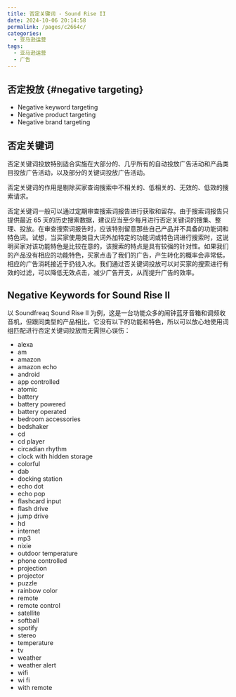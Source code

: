 ```yaml
---
title: 否定关键词 - Sound Rise II
date: 2024-10-06 20:14:58
permalink: /pages/c2664c/
categories: 
  - 亚马逊运营
tags: 
  - 亚马逊运营
  - 广告
---
```


## 否定投放 {#negative targeting}

- Negative keyword targeting
- Negative product targeting
- Negative brand targeting

## 否定关键词

否定关键词投放特别适合实施在大部分的、几乎所有的自动投放广告活动和产品类目投放广告活动，以及部分的关键词投放广告活动。

否定关键词的作用是剔除买家查询搜索中不相关的、低相关的、无效的、低效的搜索请求。

否定关键词一般可以通过定期审查搜索词报告进行获取和留存。由于搜索词报告只提供最近 65 天的历史搜索数据，建议应当至少每月进行否定关键词的搜集、整理、投放。在审查搜索词报告时，应该特别留意那些自己产品并不具备的功能词和特色词。试想，当买家使用类目大词外加特定的功能词或特色词进行搜索时，这说明买家对该功能特色是比较在意的，该搜索的特点是具有较强的针对性。如果我们的产品没有相应的功能特色，买家点击了我们的广告，产生转化的概率会非常低，相应的广告消耗接近于扔钱入水。我们通过否关键词投放可以对买家的搜索进行有效的过滤，可以降低无效点击，减少广告开支，从而提升广告的效率。

## Negative Keywords for Sound Rise II

以 Soundfreaq Sound Rise II 为例，这是一台功能众多的闹钟蓝牙音箱和调频收音机，但跟同类型的产品相比，它没有以下的功能和特色，所以可以放心地使用词组匹配进行否定关键词投放而无需担心误伤：

- alexa
- am
- amazon
- amazon echo
- android
- app controlled
- atomic
- battery
- battery powered
- battery operated
- bedroom accessories
- bedshaker
- cd
- cd player
- circadian rhythm
- clock with hidden storage
- colorful
- dab
- docking station
- echo dot
- echo pop
- flashcard input
- flash drive
- jump drive
- hd
- internet
- mp3
- nixie
- outdoor temperature
- phone controlled
- projection
- projector
- puzzle
- rainbow color
- remote
- remote control
- satellite
- softball
- spotify
- stereo
- temperature
- tv
- weather
- weather alert
- wifi
- wi fi
- with remote
